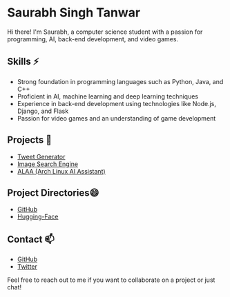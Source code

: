 # Saurabh Singh Tanwar

Hi there! I'm Saurabh, a computer science student with a passion for programming, AI, back-end development, and video games. 
<!--
## Education
- Currently pursuing a Master's degree in Computer Science at Banaras Hindu University, Varanasi.
-->
## Skills ⚡
- Strong foundation in programming languages such as Python, Java, and C++
- Proficient in AI, machine learning and deep learning techniques
- Experience in back-end development using technologies like Node.js, Django, and Flask
- Passion for video games and an understanding of game development

## Projects 🔭
- [Tweet Generator](https://github.com/ssinghtanwar/Tweet-Generator)
- [Image Search Engine](https://github.com/ssinghtanwar/Image-Search-Engine)
- [ALAA (Arch Linux AI Assistant)](https://github.com/ssinghtanwar/ALAA)

## Project Directories😄
- [GitHub](https://github.com/saurabhsinghtanwar)
- [Hugging-Face](https://huggingface.co/saurabhsinghtanwar)

## Contact 📫
- [GitHub](https://github.com/saurabhsinghtanwar)
- [Twitter](https://twitter.com/saurabh_singh_t)

Feel free to reach out to me if you want to collaborate on a project or just chat!


<!--
**ssinghtanwar/ssinghtanwar** is a ✨ _special_ ✨ repository because its `README.md` (this file) appears on your GitHub profile.

Here are some ideas to get you started:

- 🔭 I’m currently working on ...
- 🌱 I’m currently learning ...
- 👯 I’m looking to collaborate on ...
- 🤔 I’m looking for help with ...
- 💬 Ask me about ...
- 📫 How to reach me: ...
- 😄 Pronouns: ...
- ⚡ Fun fact: ...
-->
